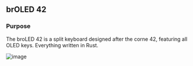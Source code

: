 ## brOLED 42

### Purpose

The broLED 42 is a split keyboard designed after the corne 42, featuring all OLED keys. Everything written in Rust.

![image](https://github.com/BrOLED-42/.github/assets/1043264/68854b49-fe21-4e77-84cb-66ca1a55dfe3)
